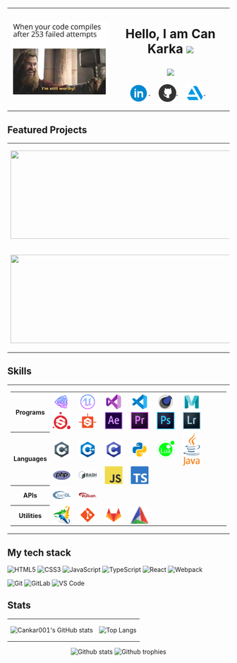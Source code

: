 <table>
  <tr>
    <td><img align="left" src="assets/meme.png" width="300" /></td>
    <td>
      <h1>
      <p align = "center">
        Hello, I am Can Karka
        <img src="https://media.giphy.com/media/hvRJCLFzcasrR4ia7z/giphy.gif" width="28">
      </p>
      </h1>
        <p align = "center">
          <img src = "https://readme-typing-svg.herokuapp.com?color=6AF700&center=true&vCenter=true&width=500&lines=Game+engine+lead+developer;Python+backend+developer+@+CGI;10+years+of+experience">
        </p>
      <p align = "center">
      <a href="https://www.linkedin.com/in/can-karka-45531a186/" target="_blank">
        <img align="center" alt="LinkedIn" width="45px" src="assets/linkedin.png" />
      </a>&nbsp;&nbsp;&nbsp;&nbsp;
      <a href="https://github.com/Cankar001" target="_blank">
        <img align="center" alt="GitHub" width="40px" src="assets/github.png" />
      </a>&nbsp;&nbsp;&nbsp;&nbsp;
      <a href="https://www.artstation.com/cankarka" target="_blank">
        <img align="center" alt="ArtStation" width="40px" src="assets/artstation.png" />
      </a>&nbsp;&nbsp;&nbsp;&nbsp;
      </p>
    </td>
  </tr>
</table>

## Featured Projects

<table>
  <tr>
    <td>
      <p align=center>
        <a href="https://github.com/HighLo-Engine/HighLo-Engine">
        <img width="500em" height="200px" src="https://github-readme-stats-cankar001.vercel.app/api/pin/?username=HighLo-Engine&repo=HighLo-Engine&theme=radical"/>
        </a>
      </p>
    </td>
    <td>
      <p align=center>
        <a href="https://github.com/Cankar001/TabPorter">
          <img width="500em" height="200px" src="https://github-readme-stats-cankar001.vercel.app/api/pin/?username=Cankar001&repo=TabPorter&theme=radical"/>
        </a>
      </p>
    </td>
  </tr>
  <tr>
    <td>
      <p align=center>
        <a href="https://github.com/Cankar001/ThePapageiBot">
          <img width="500px" height="200px" src="https://github-readme-stats-cankar001.vercel.app/api/pin/?username=Cankar001&repo=ThePapageiBot&theme=radical"/>
        </a>
      </p>
    </td>
    <td>
      <p align=center>
        <a href="https://github.com/Cankar001/SafeChat">
          <img width="500px" height="200px" src="https://github-readme-stats-cankar001.vercel.app/api/pin/?username=Cankar001&repo=SafeChat&theme=radical"/>
        </a>
      </p>
    </td>
  </tr>
</table>

## Skills

<table>
  <tr>
    <td>
      <p>
      <table>
        <tr>
          <th><center>Programs</center></th>
          <td>
            <img align="center" alt="" width="40px" src="assets/unity.png"/>&nbsp;&nbsp;&nbsp;&nbsp;
            <img align="center" alt="UE" width="40px" src="assets/ue.png"/>&nbsp;&nbsp;&nbsp;&nbsp;
            <img align="center" alt="VS" width="40px" src="assets/visualstudio.png"/>&nbsp;&nbsp;&nbsp;&nbsp;
            <img align="center" alt="VSCode" width="40px" src="assets/vscode.png"/>&nbsp;&nbsp;&nbsp;&nbsp;
            <img align="center" alt="Cinema 4D" width="40px" src="assets/cinema-4d.png"/>&nbsp;&nbsp;&nbsp;&nbsp;
            <img align="center" alt="Maya" width="40px" src="assets/maya.png"/>&nbsp;&nbsp;&nbsp;&nbsp;
            <img align="center" alt="Substance Painter" width="40px" src="assets/substance-painter.svg"/>&nbsp;&nbsp;&nbsp;&nbsp;
            <img align="center" alt="Substance Designer" width="40px" src="assets/substance-designer.svg"/>&nbsp;&nbsp;&nbsp;&nbsp;
            <img align="center" alt="After Effects" width="40px" src="assets/after-effects-2019.svg"/>&nbsp;&nbsp;&nbsp;&nbsp;
            <img align="center" alt="Premiere Pro" width="40px" src="assets/premiere-cc.svg"/>&nbsp;&nbsp;&nbsp;&nbsp;
            <img align="center" alt="Photoshop" width="40px" src="assets/photoshop-cc-4.svg"/>&nbsp;&nbsp;&nbsp;&nbsp;
            <img align="center" alt="Lightroom" width="40px" src="assets/lightroom-cc.svg"/>&nbsp;&nbsp;&nbsp;&nbsp;
          </td>
        </tr>
        <tr>
          <th><center>Languages</center></th>
          <td>
            <img align="center" alt="C#" width="40px" src="assets/csharp.png"/>&nbsp;&nbsp;&nbsp;&nbsp;
            <img align="center" alt="C++" width="40px" src="assets/cpp.png"/>&nbsp;&nbsp;&nbsp;&nbsp;
            <img align="center" alt="C" width="40px" src="assets/c.png"/>&nbsp;&nbsp;&nbsp;&nbsp;
            <img align="center" alt="Python" width="40px" src="assets/python.png"/>&nbsp;&nbsp;&nbsp;&nbsp;
            <img align="center" alt="Lua" width="40px" src="assets/lua.png"/>&nbsp;&nbsp;&nbsp;&nbsp;
            <img align="center" alt="Java" width="40px" src="assets/java.png"/>&nbsp;&nbsp;&nbsp;&nbsp;
            <img align="center" alt="PHP" width="40px" src="assets/php.png"/>&nbsp;&nbsp;&nbsp;&nbsp;
            <img align="center" alt="Bash" width="40px" src="assets/bash.png"/>&nbsp;&nbsp;&nbsp;&nbsp;
            <img align="center" alt="Javascript" width="40px" src="assets/javascript.png"/>&nbsp;&nbsp;&nbsp;&nbsp;
            <img align="center" alt="Typescript" width="40px" src="assets/ts.png"/>&nbsp;&nbsp;&nbsp;&nbsp;
          </td>
        </tr>
        <tr>
          <th><center>APIs</center></th>
          <td>
            <img align="center" alt="OpenGL" width="40px" src="assets/opengl.png"/>&nbsp;&nbsp;&nbsp;&nbsp;
            <img align="center" alt="Vulkan" width="40px" src="assets/vulkan.svg"/>&nbsp;&nbsp;&nbsp;&nbsp;
          </td>
        </tr>
        <tr>
          <th><center>Utilities</center></th>
          <td>
            <img align="center" alt="Premake" width="40px" src="assets/premake.png"/>&nbsp;&nbsp;&nbsp;&nbsp;
            <img align="center" alt="Git" width="40px" src="assets/git.png"/>&nbsp;&nbsp;&nbsp;&nbsp;
            <img align="center" alt="GitLab" width="40px" src="assets/gitlab.png"/>&nbsp;&nbsp;&nbsp;&nbsp;
            <img align="center" alt="Cmake" width="40px" src="assets/cmake.png"/>&nbsp;&nbsp;&nbsp;&nbsp;
          </td>
        </tr>
      </table>
      </p>
    </td>
  </tr>
</table>

## My tech stack

![HTML5](https://img.shields.io/badge/-HTML5-%23E44D27?style=flat-square&logo=html5&logoColor=ffffff)
![CSS3](https://img.shields.io/badge/-CSS3-%231572B6?style=flat-square&logo=css3)
![JavaScript](https://img.shields.io/badge/-JavaScript-%23F7DF1C?style=flat-square&logo=javascript&logoColor=000000&labelColor=%23F7DF1C&color=%23FFCE5A)
![TypeScript](https://img.shields.io/badge/-TypeScript-007ACC?style=flat-square&logo=typescript&logoColor=white)
![React](https://img.shields.io/badge/-React-%23282C34?style=flat-square&logo=react)
![Webpack](https://img.shields.io/badge/-Webpack-%232C3A42?style=flat-square&logo=webpack)

![Git](https://img.shields.io/badge/-Git-%23F05032?style=flat-square&logo=git&logoColor=%23ffffff)
![GitLab](https://img.shields.io/badge/-GitLab-FCA121?style=flat-square&logo=gitlab)
![VS Code](https://img.shields.io/badge/-VSCode-%23007ACC?style=flat-square&logo=visual-studio-code)

## Stats

<table>
  <tr>
    <td>
      <p align=center>
        <img src="https://github-readme-stats.vercel.app/api?username=cankar001&theme=github_dark" alt="Cankar001's GitHub stats" />
      </p>
    </td>
    <td>
      <p align="center">
        <img src="https://github-readme-stats.vercel.app/api/top-langs/?username=cankar001&layout=compact&langs_count=10&theme=github_dark" alt="Top Langs" />
      </p>
    </td>
  </tr>
</table>

<p align="center">
  <img src="https://github-profile-summary-cards.vercel.app/api/cards/profile-details?username=Cankar001&theme=radical" alt="Github stats" />
  <img src="https://github-trophies-wheat.vercel.app/?username=Cankar001&theme=radical" alt="Github trophies" />
</p>
